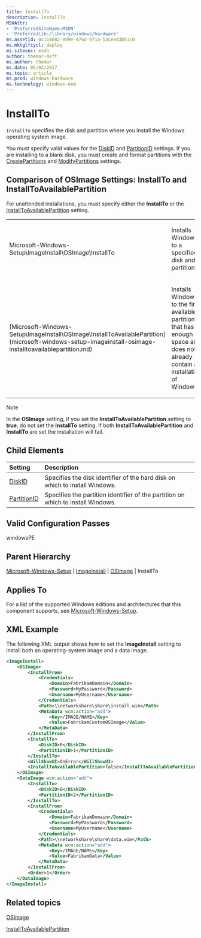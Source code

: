```yaml
---
title: InstallTo
description: InstallTo
MSHAttr:
- 'PreferredSiteName:MSDN'
- 'PreferredLib:/library/windows/hardware'
ms.assetid: 0c114602-099e-476d-971a-53cead3b51c0
ms.mktglfcycl: deploy
ms.sitesec: msdn
author: themar-msft
ms.author: themar
ms.date: 05/02/2017
ms.topic: article
ms.prod: windows-hardware
ms.technology: windows-oem
---
```

# InstallTo

`InstallTo` specifies the disk and partition where you install the Windows operating system image.

You must specify valid values for the [DiskID](microsoft-windows-setup-imageinstall-osimage-installto-diskid.md) and [PartitionID](microsoft-windows-setup-imageinstall-osimage-installto-partitionid.md) settings. If you are installing to a blank disk, you must create and format partitions with the [CreatePartitions](microsoft-windows-setup-diskconfiguration-disk-createpartitions.md) and [ModifyPartitions](microsoft-windows-setup-diskconfiguration-disk-modifypartitions.md) settings.

## Comparison of OSImage Settings: InstallTo and InstallToAvailablePartition

For unattended installations, you must specify either the **InstallTo** or the [InstallToAvailablePartition](microsoft-windows-setup-imageinstall-osimage-installtoavailablepartition.md) setting.

<table>
<colgroup>
<col width="50%" />
<col width="50%" />
</colgroup>
<tbody>
<tr class="odd">
<td><p>Microsoft-Windows-Setup\ImageInstall\OSImage\InstallTo</p></td>
<td><p>Installs Windows to a specified disk and partition.</p></td>
</tr>
<tr class="even">
<td><p>[Microsoft-Windows-Setup\ImageInstall\OSImage\InstallToAvailablePartition](microsoft-windows-setup-imageinstall-osimage-installtoavailablepartition.md)</p></td>
<td><p>Installs Windows to the first available partition that has enough space and does not already contain an installation of Windows.</p></td>
</tr>
</tbody>
</table>

> [!Note]
> In the **OSImage** setting, if you set the **InstallToAvailablePartition** setting to **true**, do not set the **InstallTo** setting.
> If both **InstallToAvailablePartition** and **InstallTo** are set the installation will fail.

## Child Elements

| Setting                 | Description                                                                           |
|:------------------------|:--------------------------------------------------------------------------------------|
| [DiskID](microsoft-windows-setup-imageinstall-osimage-installto-diskid.md) | Specifies the disk identifier of the hard disk on which to install Windows. |
| [PartitionID](microsoft-windows-setup-imageinstall-osimage-installto-partitionid.md) | Specifies the partition identifier of the partition on which to install Windows. |

## Valid Configuration Passes

windowsPE

## Parent Hierarchy

[Microsoft-Windows-Setup](microsoft-windows-setup.md) | [ImageInstall](microsoft-windows-setup-imageinstall.md) | [OSImage](microsoft-windows-setup-imageinstall-osimage.md) | InstallTo

## Applies To

For a list of the supported Windows editions and architectures that this component supports, see [Microsoft-Windows-Setup](microsoft-windows-setup.md).

## XML Example

The following XML output shows how to set the **ImageInstall** setting to install both an operating-system image and a data image.

```XML
<ImageInstall>
    <OSImage>
        <InstallFrom>
            <Credentials>
                <Domain>FabrikamDomain</Domain>
                <Password>MyPassword</Password>
                <Username>MyUsername</Username>
            </Credentials>
            <Path>\\networkshare\share\install.wim</Path>
            <MetaData wcm:action="add">
                <Key>/IMAGE/NAME</Key>
                <Value>FabrikamCustomOSImage</Value>
            </MetaData>
        </InstallFrom>
        <InstallTo>
            <DiskID>0</DiskID>
            <PartitionID>1</PartitionID>
        </InstallTo>
        <WillShowUI>OnError</WillShowUI>
        <InstallToAvailablePartition>false</InstallToAvailablePartition>
    </OSImage>
    <DataImage wcm:action="add">
        <InstallTo>
            <DiskID>0</DiskID>
            <PartitionID>2</PartitionID>
        </InstallTo>
        <InstallFrom>
            <Credentials>
                <Domain>FabrikamDomain</Domain>
                <Password>MyPassword</Password>
                <Username>MyUsername</Username>
            </Credentials>
            <Path>\\networkshare\share\data.wim</Path>
            <MetaData wcm:action="add">
                <Key>/IMAGE/NAME</Key>
                <Value>FabrikamData</Value>
            </MetaData>
        </InstallFrom>
        <Order>1</Order>
    </DataImage>
</ImageInstall>
```

## Related topics

[OSImage](microsoft-windows-setup-imageinstall-osimage.md)

[InstallToAvailablePartition](microsoft-windows-setup-imageinstall-osimage-installtoavailablepartition.md)
